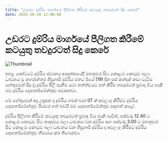 ```yaml
---
title: "උඩරට දුම්රිය මාර්ගයේ පීලිගත කිරීමේ කටයුතු තවදුරටත් සිදු කෙරේ"
date: 2025-10-20 12:00:00
---
```


# උඩරට දුම්රිය මාර්ගයේ පීලිගත කිරීමේ කටයුතු තවදුරටත් සිදු කෙරේ

![Thumbnail](https://helakuru.sgp1.cdn.digitaloceanspaces.com/esana/images/lib/trainjaffna.jpg)

ඉහළ කෝට්ටේ දුම්රිය ස්ථානය ආසන්නයේදී මහනුවර සිට කොළඹ කොටුව බලා ධාවනය වූ නගරාන්තර ශීඝ්‍රගාමී දුම්රිය මතට ඊයේ (19) දින පස් කන්දක් කඩා වැටීම හේතුවෙන් සිදු වූ දුම්රිය පීලි පැනීම යථා තත්ත්වයට පත් කිරීම තවදුරටත් ප්‍රමාද විය හැකි බව දුම්රිය දෙපාර්තමේන්තුව පවසනවා.

මේ හේතුවෙන් අද උදෑසන ද දුම්රිය ගමන් වාර 07 ක් අවලංගු කිරීමට දුම්රිය දෙපාර්තමේන්තුව පියවර ගත් බවයි එම දෙපාර්තමේන්තුව සඳහන් කළේ.

දුම්රිය පීලිගත කිරීමේ කටයුතු තවදුරටත් ප්‍රමාද විය හැකි බැවින්, පස්වරු 12.40 ට කොළඹ කොටුව සිට නානුඔය බලා ධාවනය වන දුම්රිය සහ පස්වරු 3.00 ට මහනුවර සිට කොළඹ කොටුව බලා ධාවනය වන ශීඝ්‍රගාමී දුම්රිය ද අවලංගු කිරීමට දුම්රිය දෙපාර්තමේන්තුව තීරණය කර තිබෙනවා.

